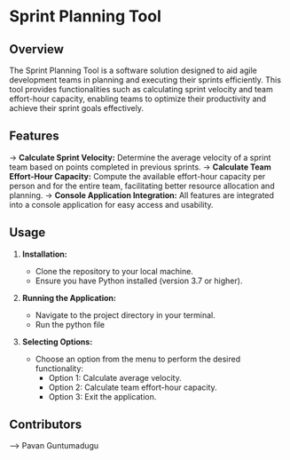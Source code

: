 # Sprint Planning Tool

## Overview
The Sprint Planning Tool is a software solution designed to aid agile development teams in planning and executing their sprints efficiently. This tool provides functionalities such as calculating sprint velocity and team effort-hour capacity, enabling teams to optimize their productivity and achieve their sprint goals effectively.

## Features
-> **Calculate Sprint Velocity:** Determine the average velocity of a sprint team based on points completed in previous sprints.
-> **Calculate Team Effort-Hour Capacity:** Compute the available effort-hour capacity per person and for the entire team, facilitating better resource allocation and planning.
-> **Console Application Integration:** All features are integrated into a console application for easy access and usability.

## Usage
1. **Installation:**
   - Clone the repository to your local machine.
   - Ensure you have Python installed (version 3.7 or higher).

2. **Running the Application:**
   - Navigate to the project directory in your terminal.
   - Run the python file

3. **Selecting Options:**
   - Choose an option from the menu to perform the desired functionality:
     - Option 1: Calculate average velocity.
     - Option 2: Calculate team effort-hour capacity.
     - Option 3: Exit the application.

## Contributors
--> Pavan Guntumadugu
